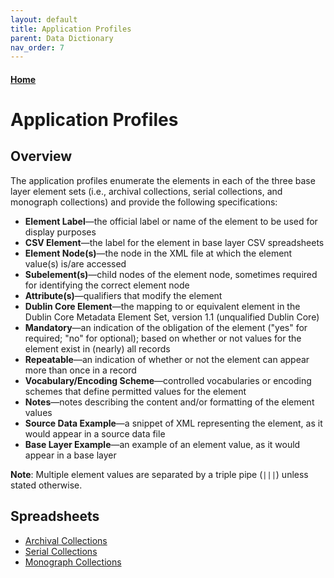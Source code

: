 ```yaml
---
layout: default
title: Application Profiles
parent: Data Dictionary
nav_order: 7
---
```


#### [Home](http://cadatpitt.github.io)

# Application Profiles

## Overview
The application profiles enumerate the elements in each of the three base layer element sets (i.e., archival collections, serial collections, and monograph collections) and provide the following specifications:

* **Element Label**—the official label or name of the element to be used for display purposes
* **CSV Element**—the label for the element in base layer CSV spreadsheets
* **Element Node(s)**—the node in the XML file at which the element value(s) is/are accessed
* **Subelement(s)**—child nodes of the element node, sometimes required for identifying the correct element node
* **Attribute(s)**—qualifiers that modify the element
* **Dublin Core Element**—the mapping to or equivalent element in the Dublin Core Metadata Element Set, version 1.1 (unqualified Dublin Core)
* **Mandatory**—an indication of the obligation of the element ("yes" for required; "no" for optional); based on whether or not values for the element exist in (nearly) all records
* **Repeatable**—an indication of whether or not the element can appear more than once in a record
* **Vocabulary/Encoding Scheme**—controlled vocabularies or encoding schemes that define permitted values for the element
* **Notes**—notes describing the content and/or formatting of the element values
* **Source Data Example**—a snippet of XML representing the element, as it would appear in a source data file
* **Base Layer Example**—an example of an element value, as it would appear in a base layer

**Note**: Multiple element values are separated by a triple pipe (`|||`) unless stated otherwise.

## Spreadsheets
* [Archival Collections](https://docs.google.com/spreadsheets/d/16ZWEPWQ78m4QxcwMkg_6XuNT-AiJJ-ww42nc0pzxZrM/edit?pli=1#gid=0)
* [Serial Collections](https://docs.google.com/spreadsheets/d/16ZWEPWQ78m4QxcwMkg_6XuNT-AiJJ-ww42nc0pzxZrM/edit?pli=1#gid=1388931419)
* [Monograph Collections](https://docs.google.com/spreadsheets/d/16ZWEPWQ78m4QxcwMkg_6XuNT-AiJJ-ww42nc0pzxZrM/edit?pli=1#gid=273764880)
